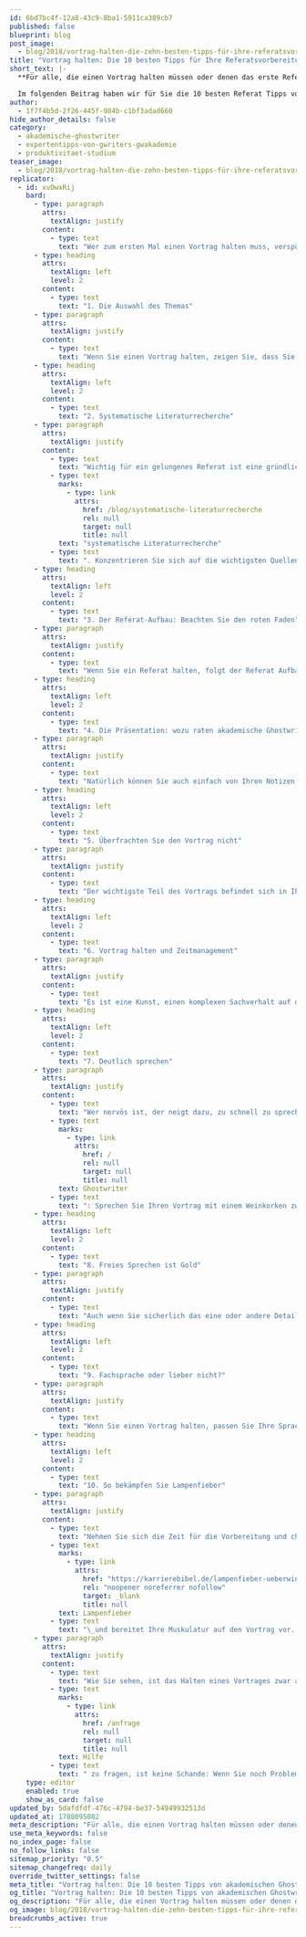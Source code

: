 ```yaml
---
id: 6bd7bc4f-12a8-43c9-8ba1-5911ca389cb7
published: false
blueprint: blog
post_image:
  - blog/2018/vortrag-halten-die-zehn-besten-tipps-für-ihre-referatsvorbereitung/GWriters-Vortrag-halten_2.jpg
title: "Vortrag halten: Die 10 besten Tipps für Ihre Referatsvorbereitung"
short_text: |-
  **Für alle, die einen Vortrag halten müssen oder denen das erste Referat bevorsteht finden sich hier die 10 besten Tipps von unseren akademische Ghostwritern.**

  Im folgenden Beitrag haben wir für Sie die 10 besten Referat Tipps von unseren akademischen Experten zusammengetragen...
author:
  - 1f7f4b5d-2f26-445f-984b-c1bf3adad660
hide_author_details: false
category:
  - akademische-ghostwriter
  - expertentipps-von-gwriters-gwakademie
  - produktivitaet-studium
teaser_image:
  - blog/2018/vortrag-halten-die-zehn-besten-tipps-für-ihre-referatsvorbereitung/GWriters-Vortrag-halten_2.jpg
replicator:
  - id: xvDwxRij
    bard:
      - type: paragraph
        attrs:
          textAlign: justify
        content:
          - type: text
            text: "Wer zum ersten Mal einen Vortrag halten muss, verspürt mitunter ein flaues Gefühl in der Magengegend. Das Sprechen vor einem mehr oder weniger qualifizierten Publikum sowie die Struktur des Referats sind eine Herausforderung. Akademische Ghostwriter von GWriters betreuen, beraten und unterstützen regelmäßig Studenten, die einen Vortrag halten müssen, bei der Planung und Vorbereitung der Präsentation. Im folgenden Beitrag haben wir für Sie die 10 besten Referat Tipps von unseren akademischen Experten zusammengetragen."
      - type: heading
        attrs:
          textAlign: left
          level: 2
        content:
          - type: text
            text: "1. Die Auswahl des Themas"
      - type: paragraph
        attrs:
          textAlign: justify
        content:
          - type: text
            text: "Wenn Sie einen Vortrag halten, zeigen Sie, dass Sie ein Experte auf diesem Gebiet sind. Wählen Sie – wenn möglich – einen Bereich aus, der Ihnen liegt, sodass Sie sicher und kompetent auftreten können. Überlegen Sie im Vorfeld, welche Fragen die Zuschauer zu Ihrem Thema stellen könnten und notieren Sie sich die wichtigsten Quellen des Referats. Wenn Sie ein Referat halten und Tipps zu geeigneten Themen brauchen, steht Ihnen Ihr Dozent oder auch Kommilitonen sicherlich gerne helfend zur Seite."
      - type: heading
        attrs:
          textAlign: left
          level: 2
        content:
          - type: text
            text: "2. Systematische Literaturrecherche"
      - type: paragraph
        attrs:
          textAlign: justify
        content:
          - type: text
            text: "Wichtig für ein gelungenes Referat ist eine gründliche "
          - type: text
            marks:
              - type: link
                attrs:
                  href: /blog/systematische-literaturrecherche
                  rel: null
                  target: null
                  title: null
            text: "systematische Literaturrecherche"
          - type: text
            text: ". Konzentrieren Sie sich auf die wichtigsten Quellen und verlieren Sie sich nicht in der Menge an verfügbarem Material. Wenn Sie noch unsicher sind, welche Literatur sich eignet, dann hilft der Betreuer oder der Dozent in der Regel gerne weiter. Notieren Sie sich zusätzlich Ihre Quellen, denn Sie müssen diese am Ende angeben."
      - type: heading
        attrs:
          textAlign: left
          level: 2
        content:
          - type: text
            text: "3. Der Referat-Aufbau: Beachten Sie den roten Faden"
      - type: paragraph
        attrs:
          textAlign: justify
        content:
          - type: text
            text: "Wenn Sie ein Referat halten, folgt der Referat Aufbau dem logischem Schema „Einleitung, Hauptteil und Schluss“. Führen Sie die Zuhörer, die mit dem Thema mitunter nicht vertraut sind, in die Thematik ein und gehen Sie im Hauptteil auf die wichtigsten Aspekte ein. Zum Ende hin fassen Sie alle Erkenntnisse zusammen und beantworten gegebenenfalls noch die Fragen Ihres Publikums. Vergessen Sie nicht, sich für die Aufmerksamkeit Ihrer Zuhörer zu bedanken."
      - type: heading
        attrs:
          textAlign: left
          level: 2
        content:
          - type: text
            text: "4. Die Präsentation: wozu raten akademische Ghostwriter?"
      - type: paragraph
        attrs:
          textAlign: justify
        content:
          - type: text
            text: "Natürlich können Sie auch einfach von Ihren Notizen ablesen, wenn Sie einen Vortrag halten, aber dies wird wenig Freude bei Ihren Zuhörern auslösen. Die Aufmerksamkeit Ihres Publikums erregen Sie, wenn Sie so viele Sinne wie möglich ansprechen. Zeigen Sie Bilder und Grafiken oder spielen Sie zusätzlich eine Audioaufnahme vor, wenn es zum Thema passt, anstatt Ihren Text nur vorzulesen. Dieses gelingt beispielsweise mit einer Power-Point-Präsentation."
      - type: heading
        attrs:
          textAlign: left
          level: 2
        content:
          - type: text
            text: "5. Überfrachten Sie den Vortrag nicht"
      - type: paragraph
        attrs:
          textAlign: justify
        content:
          - type: text
            text: "Der wichtigste Teil des Vortrags befindet sich in Ihrem Kopf. Die Folien Ihres Vortrags sollten dieses Wissen aber nicht widerspiegeln, sondern nur aus Stichpunkten oder interessanten Bildern bestehen. Wenn Sie ein Referat halten, sollten Sie und das Thema im Fokus der Aufmerksamkeit stehen."
      - type: heading
        attrs:
          textAlign: left
          level: 2
        content:
          - type: text
            text: "6. Vortrag halten und Zeitmanagement"
      - type: paragraph
        attrs:
          textAlign: justify
        content:
          - type: text
            text: "Es ist eine Kunst, einen komplexen Sachverhalt auf die wichtigsten Punkte zu reduzieren und diese in einer bestimmten Zeit vorzutragen. Bevor Sie Ihren Vortrag vor Ihrem Publikum halten, steht zunächst eine Generalprobe an. Dafür eignen sich gute Freunde oder die Familie. Diese können Ihnen nützliche Tipps für Ihr Referat geben. Wählen Sie eine für Sie normale ruhige Sprechgeschwindigkeit, die sich natürlich anfühlt und die Sie notfalls länger durchhalten können."
      - type: heading
        attrs:
          textAlign: left
          level: 2
        content:
          - type: text
            text: "7. Deutlich sprechen"
      - type: paragraph
        attrs:
          textAlign: justify
        content:
          - type: text
            text: "Wer nervös ist, der neigt dazu, zu schnell zu sprechen, was die Qualität eines Vortrags einschränkt. Auch wenn Sie zum ersten Mal einen Vortrag halten, sollten Sie ruhig durchatmen und die Geschwindigkeit Ihres Redeflusses drosseln. Sprechen Sie laut und deutlich und nehmen Sie Blickkontakt zu Ihrem Publikum auf. Oft hilft es dem Vortragenden, freundlich blickende Personen anzuschauen. Ein nützlicher Tipp durch unsere akademische "
          - type: text
            marks:
              - type: link
                attrs:
                  href: /
                  rel: null
                  target: null
                  title: null
            text: Ghostwriter
          - type: text
            text: ": Sprechen Sie Ihren Vortrag mit einem Weinkorken zwischen den Zähnen. Auf diese Weise trainieren professionelle Sprecher Ihre Lippenspannung und die Mundöffnung."
      - type: heading
        attrs:
          textAlign: left
          level: 2
        content:
          - type: text
            text: "8. Freies Sprechen ist Gold"
      - type: paragraph
        attrs:
          textAlign: justify
        content:
          - type: text
            text: "Auch wenn Sie sicherlich das eine oder andere Detail vergessen werden, wenn Sie ein Referat halten und dabei nicht vom Blatt ablesen, ist dies doch die beste Methode authentisch zu wirken und Ihr Publikum nicht zu langweilen."
      - type: heading
        attrs:
          textAlign: left
          level: 2
        content:
          - type: text
            text: "9. Fachsprache oder lieber nicht?"
      - type: paragraph
        attrs:
          textAlign: justify
        content:
          - type: text
            text: "Wenn Sie einen Vortrag halten, passen Sie Ihre Sprache an das Niveau der Zuhörer an. Vor einem akademischen Publikum ist der Gebrauch von Fachtermini angemessener als in einem Hörsaal voller Erstsemester. Soll die Präsentation auch lehrenden Zwecken dienen, sollten Sie zudem mit den Anwesenden interagieren und gelegentlich Fragen stellen oder zulassen."
      - type: heading
        attrs:
          textAlign: left
          level: 2
        content:
          - type: text
            text: "10. So bekämpfen Sie Lampenfieber"
      - type: paragraph
        attrs:
          textAlign: justify
        content:
          - type: text
            text: "Nehmen Sie sich die Zeit für die Vorbereitung und checken Sie die Vollständigkeit Ihrer Unterlagen und die der technischen Geräte. Das nimmt die Angst, dass etwas schiefgeht. Wenn alles an Ort und Stelle ist, sollten Sie darauf achten, dass ein Glas Wasser oder Kaugummi griffbereit ist. Letzteres wirkt prima gegen einen trockenen Mund bei "
          - type: text
            marks:
              - type: link
                attrs:
                  href: "https://karrierebibel.de/lampenfieber-ueberwinden-tipps/"
                  rel: "noopener noreferrer nofollow"
                  target: _blank
                  title: null
            text: Lampenfieber
          - type: text
            text: "\_und bereitet Ihre Muskulatur auf den Vortrag vor. Atmen Sie durch die Nase und vertrauen Sie in die eigenen Fähigkeiten."
      - type: paragraph
        attrs:
          textAlign: justify
        content:
          - type: text
            text: "Wie Sie sehen, ist das Halten eines Vortrages zwar anspruchsvoll, aber durchaus zu meistern. Ist Ihr erster Vortrag noch nicht perfekt, wird Ihnen niemand einen Strick daraus drehen. Auch akademische Ghostwriter nach "
          - type: text
            marks:
              - type: link
                attrs:
                  href: /anfrage
                  rel: null
                  target: null
                  title: null
            text: Hilfe
          - type: text
            text: " zu fragen, ist keine Schande: Wenn Sie noch Probleme bei der Strukturierung Ihres Vortrags haben, so kann ein professionelles Coaching vom akademischen Ghostwriter von Nutzen sein. Wir helfen Ihnen dabei, Ihren Vortrag professionell zu halten und geben nützliche Referat Tipps."
    type: editor
    enabled: true
    show_as_card: false
updated_by: 5dafdfdf-476c-4794-be37-54949932513d
updated_at: 1708095082
meta_description: "Für alle, die einen Vortrag halten müssen oder denen das erste Referat bevorsteht finden sich hier die 10 besten Tipps von unseren akademische Ghostwritern."
use_meta_keywords: false
no_index_page: false
no_follow_links: false
sitemap_priority: "0.5"
sitemap_changefreq: daily
override_twitter_settings: false
meta_title: "Vortrag halten: Die 10 besten Tipps von akademischen Ghostwritern"
og_title: "Vortrag halten: Die 10 besten Tipps von akademischen Ghostwritern"
og_description: "Für alle, die einen Vortrag halten müssen oder denen das erste Referat bevorsteht finden sich hier die 10 besten Tipps von unseren akademische Ghostwritern."
og_image: blog/2018/vortrag-halten-die-zehn-besten-tipps-für-ihre-referatsvorbereitung/GWriters-Vortrag-halten_2.jpg
breadcrumbs_active: true
---
```

